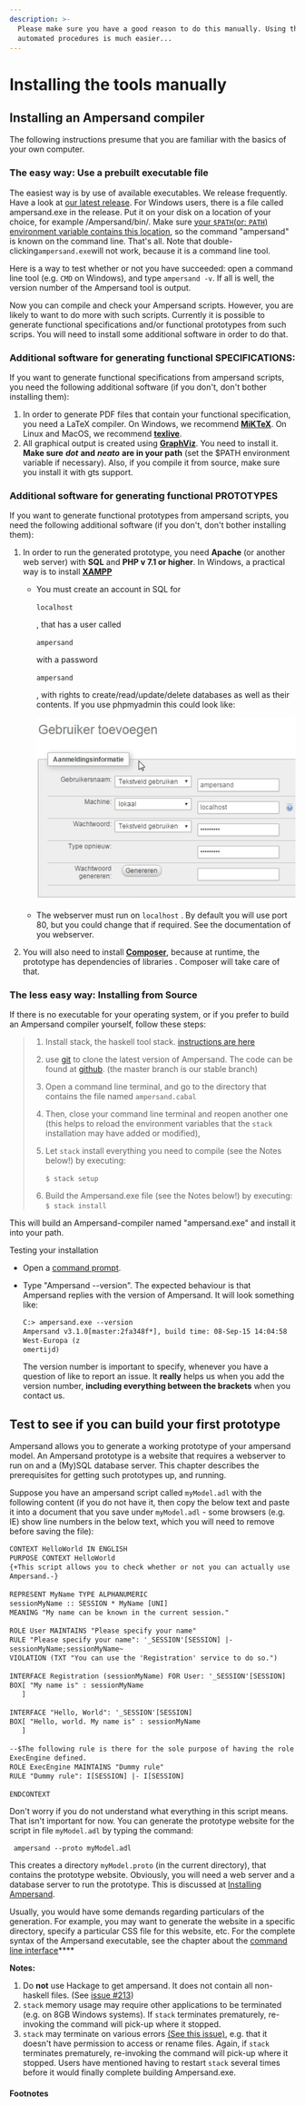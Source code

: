 ```yaml
---
description: >-
  Please make sure you have a good reason to do this manually. Using the
  automated procedures is much easier...
---
```


# Installing the tools manually

## Installing an Ampersand compiler

The following instructions presume that you are familiar with the basics of your own computer.

### The easy way: Use a prebuilt executable file

The easiest way is by use of available executables. We release frequently. Have a look at [our latest release](https://github.com/AmpersandTarski/Ampersand/releases). For Windows users, there is a file called ampersand.exe in the release. Put it on your disk on a location of your choice, for example /Ampersand/bin/. Make sure [your `$PATH`(or: `PATH`) environment variable contains this location](https://www.google.com/search?q=setting+your+path+variable), so the command "ampersand" is known on the command line. That's all. Note that double-clicking`ampersand.exe`will not work, because it is a command line tool.

Here is a way to test whether or not you have succeeded: open a command line tool (e.g. `CMD` on Windows), and type `ampersand -v`. If all is well, the version number of the Ampersand tool is output.

Now you can compile and check your Ampersand scripts. However, you are likely to want to do more with such scripts. Currently it is possible to generate functional specifications and/or functional prototypes from such scrips. You will need to install some additional software in order to do that.

### Additional software for generating functional SPECIFICATIONS:

If you want to generate functional specifications from ampersand scripts, you need the following additional software (if you don't, don't bother installing them):

1. In order to generate PDF files that contain your functional specification, you need a LaTeX compiler. On Windows, we recommend [**MiKTeX**](http://miktex.org/). On Linux and MacOS, we recommend [**texlive**](https://www.tug.org/texlive/).
2. All graphical output is created using [**GraphViz**](http://www.graphviz.org/). You need to install it. **Make sure** _**dot**_ **and** _**neato**_ **are in your path**  \(set the $PATH environment variable if necessary\). Also, if you compile it from source, make sure you install it with gts support.

### Additional software for generating functional PROTOTYPES

If you want to generate functional prototypes from ampersand scripts, you need the following additional software (if you don't, don't bother installing them):

1. In order to run the generated prototype, you need **Apache** \(or another web server\) with **SQL** and **PHP v 7.1 or higher**. In Windows, a practical way is to install [**XAMPP**](https://www.apachefriends.org/download.html)
   * You must create an account in SQL for

     `localhost`

     , that has a user called

     `ampersand`

     with a password

     `ampersand`

     , with rights to create/read/update/delete databases as well as their contents. If you use phpmyadmin this could look like:

     ![](../.gitbook/assets/databaseuserconfig.jpg)

   * The webserver must run on `localhost` . By default you will use port 80, but you could change that if required. See the documentation of you webserver.

2. You will also need to install [**Composer**](https://getcomposer.org/download/), because at runtime, the prototype has dependencies of libraries . Composer will take care of that.

### The less easy way: Installing from Source

If there is no executable for your operating system, or if you prefer to build an Ampersand compiler yourself, follow these steps:

> 1. Install stack, the haskell tool stack. [instructions are here](http://docs.haskellstack.org/en/stable/install_and_upgrade.html)
> 2. use [git](https://git-scm.com/) to clone the latest version of Ampersand. The code can be found at [github](https://github.com/AmpersandTarski/Ampersand/tree/master). \(the master branch is our stable branch\)
> 3. Open a command line terminal, and go to the directory that contains the file named `ampersand.cabal`
> 4. Then, close your command line terminal and reopen another one \(this helps to reload the environment variables that the `stack` installation may have added or modified\), 
> 5. Let `stack` install everything you need to compile \(see the Notes below!\) by executing:
>
>    `$ stack setup`
>
> 6. Build the Ampersand.exe file \(see the Notes below!\) by executing: `$ stack install`

This will build an Ampersand-compiler named "ampersand.exe" and install it into your path.

Testing your installation

* Open a [command prompt](http://www.c3scripts.com/tutorials/msdos/open-window.html).
* Type "Ampersand --version". The expected behaviour is that Ampersand replies with the version of Ampersand. It will look something like:

  ```text
  C:> ampersand.exe --version
  Ampersand v3.1.0[master:2fa348f*], build time: 08-Sep-15 14:04:58 West-Europa (z
  omertijd)
  ```

  The version number is important to specify, whenever you have a question of like to report an issue. It **really** helps us when you add the version number, **including everything between the brackets** when you contact us.

## Test to see if you can build your first prototype

Ampersand allows you to generate a working prototype of your ampersand model. An Ampersand prototype is a website that requires a webserver to run on and a \(My\)SQL database server. This chapter describes the prerequisites for getting such prototypes up, and running.

Suppose you have an ampersand script called `myModel.adl` with the following content (if you do not have it, then copy the below text and paste it into a document that you save under `myModel.adl` - some browsers (e.g. IE) show line numbers in the below text, which you will need to remove before saving the file):

```text
CONTEXT HelloWorld IN ENGLISH
PURPOSE CONTEXT HelloWorld
{+This script allows you to check whether or not you can actually use Ampersand.-}

REPRESENT MyName TYPE ALPHANUMERIC
sessionMyName :: SESSION * MyName [UNI]
MEANING "My name can be known in the current session."

ROLE User MAINTAINS "Please specify your name"
RULE "Please specify your name": '_SESSION'[SESSION] |- sessionMyName;sessionMyName~
VIOLATION (TXT "You can use the 'Registration' service to do so.")

INTERFACE Registration (sessionMyName) FOR User: '_SESSION'[SESSION]
BOX[ "My name is" : sessionMyName
   ]

INTERFACE "Hello, World": '_SESSION'[SESSION]
BOX[ "Hello, world. My name is" : sessionMyName 
   ]

--$The following rule is there for the sole purpose of having the role ExecEngine defined.
ROLE ExecEngine MAINTAINS "Dummy rule"
RULE "Dummy rule": I[SESSION] |- I[SESSION]

ENDCONTEXT
```

Don't worry if you do not understand what everything in this script means. That isn't important for now. You can generate the prototype website for the script in file `myModel.adl` by typing the command:

```text
 ampersand --proto myModel.adl
```

This creates a directory `myModel.proto` \(in the current directory\), that contains the prototype website. Obviously, you will need a web server and a database server to run the prototype. This is discussed at [Installing Ampersand](installing-the-tools-manually.md).

Usually, you would have some demands regarding particulars of the generation. For example, you may want to generate the website in a specific directory, specify a particular CSS file for this website, etc. For the complete syntax of the Ampersand executable, see the chapter about the [command line interface](../the-command-line-tool/)\*\*\*\*

**Notes:**  
1. Do **not** use Hackage to get ampersand. It does not contain all non-haskell files. \(See [issue \#213](https://github.com/AmpersandTarski/ampersand/issues/213)\)  
2. `stack` memory usage may require other applications to be terminated \(e.g. on 8GB Windows systems\). If `stack` terminates prematurely, re-invoking the command will pick-up where it stopped.  
3. `stack` may terminate on various errors [\(See this issue\)](https://github.com/commercialhaskell/stack/issues/2617), e.g. that it doesn't have permission to access or rename files. Again, if `stack` terminates prematurely, re-invoking the command will pick-up where it stopped. Users have mentioned having to restart `stack` several times before it would finally complete building Ampersand.exe.

#### Footnotes

